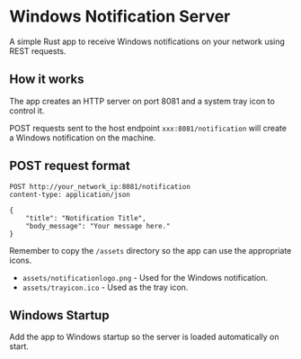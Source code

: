 # Windows Notification Server

A simple Rust app to receive Windows notifications on your network using REST requests.

## How it works

The app creates an HTTP server on port 8081 and a system tray icon to control it.

POST requests sent to the host endpoint `xxx:8081/notification` will create a Windows notification on the machine.

## POST request format
```
POST http://your_network_ip:8081/notification
content-type: application/json

{
    "title": "Notification Title",
    "body_message": "Your message here."
}
```

Remember to copy the `/assets` directory so the app can use the appropriate icons.

- `assets/notificationlogo.png` -  Used for the Windows notification.
- `assets/trayicon.ico` - Used as the tray icon.

## Windows Startup

Add the app to Windows startup so the server is loaded automatically on start.
